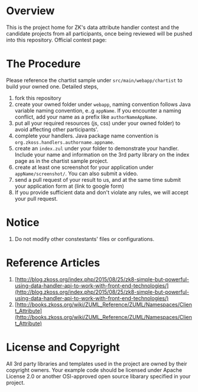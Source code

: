 # Overview

This is the project home for ZK's data attribute handler contest and the candidate projects from all participants, once being reviewed will be pushed into this repository. 
Official contest page: 

# The Procedure

Please reference the chartist sample under `src/main/webapp/chartist` to build your owned one. 
Detailed steps,

1. fork this repository
2. create your owned folder under `webapp`, naming convention follows Java variable naming convention, e..g `appName`.
If you encounter a naming conflict, add your name as a prefix like `authorNameAppName`.
3. put all your required resources (js, css) under your owned folder) to avoid affecting other participants'.
4. complete your handlers. Java package name convention is `org.zkoss.handlers.authorname.appname`.
5. create an `index.zul` under your folder to demonstrate your handler. Include your name and information on the 3rd party library on the index page as in the chartist sample project.
6. create at least one screenshot for your application under `appName/screenshot/`. You can also submit a video.
7. send a pull request of your result to us, and at the same time submit your application form at (link to google form)
8. If you provide sufficient data and don't violate any rules, we will accept your pull request.

# Notice
1. Do not modify other constestants' files or configurations.

# Reference Articles
1. [http://blog.zkoss.org/index.php/2015/08/25/zk8-simple-but-powerful-using-data-handler-api-to-work-with-front-end-technologies/](http://blog.zkoss.org/index.php/2015/08/25/zk8-simple-but-powerful-using-data-handler-api-to-work-with-front-end-technologies/)
2. [http://books.zkoss.org/wiki/ZUML_Reference/ZUML/Namespaces/Client_Attribute](http://books.zkoss.org/wiki/ZUML_Reference/ZUML/Namespaces/Client_Attribute)

# License and Copyright
All 3rd party libraries and templates used in the project are owned by their copyright owners. Your example code should be licensed under Apache License 2.0 or another OSI-approved open source libarary specified in your project.
